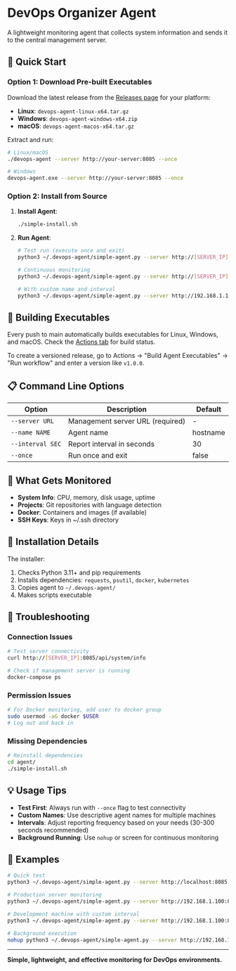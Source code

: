 # DevOps Organizer Agent

A lightweight monitoring agent that collects system information and sends it to the central management server.

## 🚀 Quick Start

### Option 1: Download Pre-built Executables

Download the latest release from the [Releases page](../../releases) for your platform:

- **Linux**: `devops-agent-linux-x64.tar.gz`
- **Windows**: `devops-agent-windows-x64.zip` 
- **macOS**: `devops-agent-macos-x64.tar.gz`

Extract and run:
```bash
# Linux/macOS
./devops-agent --server http://your-server:8085 --once

# Windows
devops-agent.exe --server http://your-server:8085 --once
```

### Option 2: Install from Source

1. **Install Agent**:
   ```bash
   ./simple-install.sh
   ```

2. **Run Agent**:
   ```bash
   # Test run (execute once and exit)
   python3 ~/.devops-agent/simple-agent.py --server http://[SERVER_IP]:8085 --once

   # Continuous monitoring
   python3 ~/.devops-agent/simple-agent.py --server http://[SERVER_IP]:8085

   # With custom name and interval
   python3 ~/.devops-agent/simple-agent.py --server http://192.168.1.100:8085 --name "my-laptop" --interval 60
   ```

## 🔨 Building Executables

Every push to main automatically builds executables for Linux, Windows, and macOS. Check the [Actions tab](../../actions) for build status.

To create a versioned release, go to Actions → "Build Agent Executables" → "Run workflow" and enter a version like `v1.0.0`.

## 📋 Command Line Options

| Option | Description | Default |
|--------|-------------|---------|
| `--server URL` | Management server URL (required) | - |
| `--name NAME` | Agent name | hostname |
| `--interval SEC` | Report interval in seconds | 30 |
| `--once` | Run once and exit | false |

## 🔧 What Gets Monitored

- **System Info**: CPU, memory, disk usage, uptime
- **Projects**: Git repositories with language detection
- **Docker**: Containers and images (if available)
- **SSH Keys**: Keys in ~/.ssh directory

## 📁 Installation Details

The installer:
1. Checks Python 3.11+ and pip requirements
2. Installs dependencies: `requests`, `psutil`, `docker`, `kubernetes`
3. Copies agent to `~/.devops-agent/`
4. Makes scripts executable

## 🐛 Troubleshooting

### Connection Issues
```bash
# Test server connectivity
curl http://[SERVER_IP]:8085/api/system/info

# Check if management server is running
docker-compose ps
```

### Permission Issues
```bash
# For Docker monitoring, add user to docker group
sudo usermod -aG docker $USER
# Log out and back in
```

### Missing Dependencies
```bash
# Reinstall dependencies
cd agent/
./simple-install.sh
```

## 💡 Usage Tips

- **Test First**: Always run with `--once` flag to test connectivity
- **Custom Names**: Use descriptive agent names for multiple machines
- **Intervals**: Adjust reporting frequency based on your needs (30-300 seconds recommended)
- **Background Running**: Use `nohup` or screen for continuous monitoring

## 🎯 Examples

```bash
# Quick test
python3 ~/.devops-agent/simple-agent.py --server http://localhost:8085 --once

# Production server monitoring
python3 ~/.devops-agent/simple-agent.py --server http://192.168.1.100:8085 --name "web-server-01"

# Development machine with custom interval
python3 ~/.devops-agent/simple-agent.py --server http://192.168.1.100:8085 --name "dev-laptop" --interval 120

# Background execution
nohup python3 ~/.devops-agent/simple-agent.py --server http://192.168.1.100:8085 &
```

---

**Simple, lightweight, and effective monitoring for DevOps environments.**